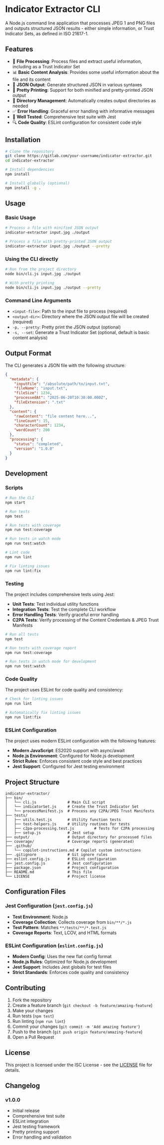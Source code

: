 # Indicator Extractor CLI

A Node.js command line application that processes JPEG 1 and PNG files and outputs structured JSON results - either simple information, or Trust Indicator Sets, as defined in ISO 21617-1.

## Features

- 📁 **File Processing**: Process files and extract useful information, including as a Trust Indicator Set
- 📊 **Basic Content Analysis**: Provides some useful information about the file and its content
- 🎯 **JSON Output**: Generate structured JSON in various syntaxes
- 🎨 **Pretty Printing**: Support for both minified and pretty-printed JSON output
- 📂 **Directory Management**: Automatically creates output directories as needed
- ✅ **Error Handling**: Graceful error handling with informative messages
- 🧪 **Well Tested**: Comprehensive test suite with Jest
- 🔍 **Code Quality**: ESLint configuration for consistent code style

## Installation

```bash
# Clone the repository
git clone https://gitlab.com/your-username/indicator-extractor.git
cd indicator-extractor

# Install dependencies
npm install

# Install globally (optional)
npm install -g .
```

## Usage

### Basic Usage

```bash
# Process a file with minified JSON output
indicator-extractor input.jpg ./output

# Process a file with pretty-printed JSON output
indicator-extractor input.jpg ./output --pretty
```

### Using the CLI directly

```bash
# Run from the project directory
node bin/cli.js input.jpg ./output

# With pretty printing
node bin/cli.js input.jpg ./output --pretty
```

### Command Line Arguments

- `<input-file>`: Path to the input file to process (required)
- `<output-dir>`: Directory where the JSON output file will be created (required)
- `-p, --pretty`: Pretty print the JSON output (optional)
- `-s, --set`: Generate a Trust Indicator Set (optional, default is basic content analysis)

## Output Format

The CLI generates a JSON file with the following structure:

```json
{
  "metadata": {
    "inputFile": "/absolute/path/to/input.txt",
    "fileName": "input.txt",
    "fileSize": 1234,
    "processedAt": "2025-06-20T10:30:00.000Z",
    "fileExtension": ".txt"
  },
  "content": {
    "rawContent": "file content here...",
    "lineCount": 15,
    "characterCount": 1234,
    "wordCount": 200
  },
  "processing": {
    "status": "completed",
    "version": "1.0.0"
  }
}
```

## Development

### Scripts

```bash
# Run the CLI
npm start

# Run tests
npm test

# Run tests with coverage
npm run test:coverage

# Run tests in watch mode
npm run test:watch

# Lint code
npm run lint

# Fix linting issues
npm run lint:fix
```

### Testing

The project includes comprehensive tests using Jest:

- **Unit Tests**: Test individual utility functions
- **Integration Tests**: Test the complete CLI workflow
- **Error Handling Tests**: Verify graceful error handling
- **C2PA Tests**: Verify processing of the Content Credentials & JPEG Trust Manifests

```bash
# Run all tests
npm test

# Run tests with coverage report
npm run test:coverage

# Run tests in watch mode for development
npm run test:watch
```

### Code Quality

The project uses ESLint for code quality and consistency:

```bash
# Check for linting issues
npm run lint

# Automatically fix linting issues
npm run lint:fix
```

### ESLint Configuration

The project uses modern ESLint configuration with the following features:

- **Modern JavaScript**: ES2020 support with async/await
- **Node.js Environment**: Configured for Node.js development
- **Strict Rules**: Enforces consistent code style and best practices
- **Jest Support**: Configured for Jest testing environment

## Project Structure

```
indicator-extractor/
├── bin/
│   └── cli.js              # Main CLI script
│   └── indicatorSet.js     # Create the Trust Indicator Set
│   └── processManifest.js  # Process any C2PA/JPEG Trust Manifests
├── tests/
│   ├── utils.test.js       # Utility function tests
│   ├── test-helpers.js     # Utility routines for tests
│   ├── c2pa-processing.test.js         # Tests for C2PA processing
│   ├── setup.js            # Jest setup
├── output/                 # Output directory for processed files
├── coverage/               # Coverage reports (generated)
├── .github/
│   └── copilot-instructions.md # Copilot custom instructions
├── .gitignore              # Git ignore rules
├── eslint.config.js        # ESLint configuration
├── jest.config.js          # Jest configuration
├── package.json            # Project configuration
├── README.md               # This file
└── LICENSE                 # Project license
```

## Configuration Files

### Jest Configuration (`jest.config.js`)

- **Test Environment**: Node.js
- **Coverage Collection**: Collects coverage from `bin/**/*.js`
- **Test Pattern**: Matches `**/tests/**/*.test.js`
- **Coverage Reports**: Text, LCOV, and HTML formats

### ESLint Configuration (`eslint.config.js`)

- **Modern Config**: Uses the new flat config format
- **Node.js Rules**: Optimized for Node.js development
- **Jest Support**: Includes Jest globals for test files
- **Strict Standards**: Enforces code quality and consistency

## Contributing

1. Fork the repository
2. Create a feature branch (`git checkout -b feature/amazing-feature`)
3. Make your changes
4. Run tests (`npm test`)
5. Run linting (`npm run lint`)
6. Commit your changes (`git commit -m 'Add amazing feature'`)
7. Push to the branch (`git push origin feature/amazing-feature`)
8. Open a Pull Request

## License

This project is licensed under the ISC License - see the [LICENSE](LICENSE) file for details.

## Changelog

### v1.0.0
- Initial release
- Comprehensive test suite
- ESLint integration
- Jest testing framework
- Pretty printing support
- Error handling and validation
